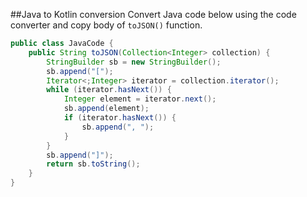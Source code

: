 ##Java to Kotlin conversion
Convert Java code below using the code converter and copy body of `toJSON()` function.

```java
public class JavaCode {
    public String toJSON(Collection<Integer> collection) {
        StringBuilder sb = new StringBuilder();
        sb.append("[");
        Iterator<;Integer> iterator = collection.iterator();
        while (iterator.hasNext()) {
            Integer element = iterator.next();
            sb.append(element);
            if (iterator.hasNext()) {
                sb.append(", ");
            }
        }
        sb.append("]");
        return sb.toString();
    }
}
```

